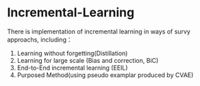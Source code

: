 # Incremental-Learning
There is implementation of incremental learning in ways of survy approachs, including：
1. Learning without forgetting(Distillation)
2. Learning for large scale (Bias and correction, BiC)
3. End-to-End incremental learning (EEIL)
4. Purposed Method(using pseudo examplar produced by CVAE)



